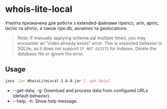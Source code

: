 # whois-lite-local
Утиліта призначена для роботи з extended-файлами ripencc, arin, apnic, lacnic та afrinic, а також ripe.db, asnames та geolocations.

> Note: If manually applying schema.sql multiple times, you may encounter an "index already exists" error. This is expected behavior in SQLite, as it does not support `IF NOT EXISTS` for indexes. Delete the database file or ignore the error.

## Usage
```bash
java -jar WhoisLiteLocal-1.0.0.jar [--get-data]
```

* --get-data, -g: Download and process data from configured URLs (default behavior).
* --help, -h: Show help message.
